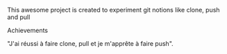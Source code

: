 This awesome project is created to experiment git notions like clone, push and pull

Achievements 

"J'ai réussi à faire clone, pull et je m'apprête à faire push".
